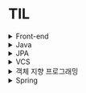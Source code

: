 # TIL

<details>
    <summary>Front-end</summary>
    <ul>
        <li>
            <details>
                <summary>Vue</summary>
                <ul>
                    <li><a href="Front-end/vue.md#lifecycle">라이프사이클</a></li>
                </ul>
            </details>
        </li>
    </ul>
</details>
<details>
    <summary>Java</summary>
    <ul>
        <li>
            <details>
                <summary>Java의 정석</summary>
                <ul>
                    <li><a href="Java/Java의정석.md#iteration">반복문</a></li>
                    <li><a href="Java/Java의정석.md#array">배열</a></li>
                    <li><a href="Java/Java의정석.md#object-oriented-programming">객체지향프로그래밍</a></li>
                    <li><a href="Java/Java의정석.md#exception-handling">예외처리(exception handling)</a></li>
                </ul>
            </details>
        </li>
        <li>
            <details>
                <summary>객체 지향 프로그래밍</summary>
                <ul>
                    <li><a href="Java/객체지향프로그래밍.md#polymorphism">다형성</a></li>
                </ul>
            </details>
        </li>
    </ul>
</details>
<details>
    <summary>JPA</summary>
    <ul>
        <li>
            <a href="JPA/Spring_Boot+Multiple_Schema.md#Spring_Boot+Multiple_Schema">
                Spring Boot + Multiple Schema
            </a>
        </li>
    </ul>
</details>
<details>
    <summary>VCS</summary>
    <ul>
        <li><a href="VCS/git.md#git-account-in-terminal">Terminal에서 현재 계정 확인하기</a></li>
    </ul>
</details>
<details>
    <summary>객체 지향 프로그래밍</summary>
    <ul>
        <li>
            <details>
                <summary>JAVA 객체지향 디자인패턴</summary>
                <ul>
                    <li><a href="OOP/JAVA객체지향디자인패턴.md#object-oriented-principle">객체지향 원리</a></li>
                </ul>
            </details>
        </li>
        <li>
            <a href="OOP/미분류.md">미분류...⭐️</a>
        </li>
    </ul>
</details>
<details>
    <summary>Spring</summary>
    <ul>
        <li><a href="Spring/미분류.md">미분류...🤔</a></li>
        <li><a href="Spring/Build_Tool.md">Build Tool</a></li>
    </ul>
</details>
